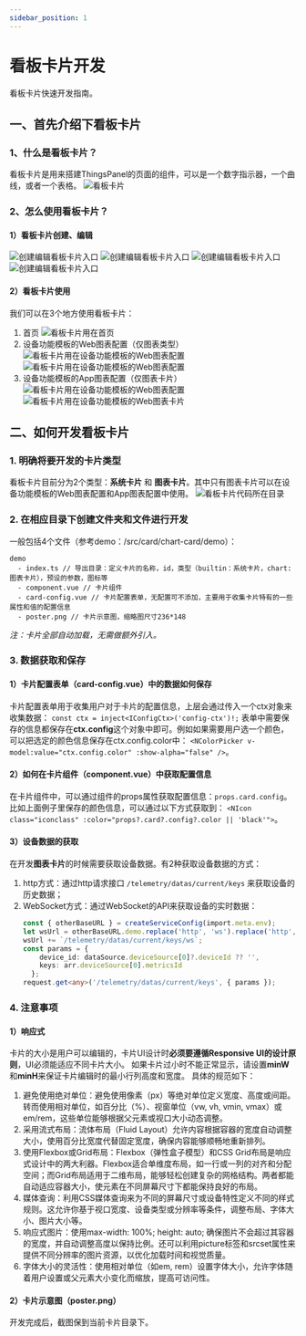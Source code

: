 ```yaml
---
sidebar_position: 1
---
```


# 看板卡片开发
看板卡片快速开发指南。
## 一、首先介绍下看板卡片
### 1、什么是看板卡片？
看板卡片是用来搭建ThingsPanel的页面的组件，可以是一个数字指示器，一个曲线，或者一个表格。
![看板卡片](kanbanImages/kanbancard.png)

### 2、怎么使用看板卡片？
#### 1）看板卡片创建、编辑
![创建编辑看板卡片入口](kanbanImages/kanban1.png)
![创建编辑看板卡片入口](kanbanImages/kanban2.png)
![创建编辑看板卡片入口](kanbanImages/kanban3.png)
![创建编辑看板卡片入口](kanbanImages/kanban4.png)
#### 2）看板卡片使用
我们可以在3个地方使用看板卡片：
1. 首页
   ![看板卡片用在首页](kanbanImages/shouye.png)
2. 设备功能模板的Web图表配置（仅图表类型）
   ![看板卡片用在设备功能模板的Web图表配置](kanbanImages/gongnengmuban1.png)
   ![看板卡片用在设备功能模板的Web图表配置](kanbanImages/gongnengmuban2.png)
3. 设备功能模板的App图表配置（仅图表卡片）
   ![看板卡片用在设备功能模板的Web图表配置](kanbanImages/gongnengmuban3.png)
   ![看板卡片用在设备功能模板的Web图表卡片](kanbanImages/gongnengmuban2.png)

## 二、如何开发看板卡片
### 1. 明确将要开发的卡片类型
看板卡片目前分为2个类型：**系统卡片** 和 **图表卡片**。其中只有图表卡片可以在设备功能模板的Web图表配置和App图表配置中使用。
![看板卡片代码所在目录](kanbanImages/mulu.png)
### 2. 在相应目录下创建文件夹和文件进行开发
一般包括4个文件（参考demo：/src/card/chart-card/demo）：
```
demo
  - index.ts // 导出目录：定义卡片的名称，id，类型（builtin：系统卡片，chart: 图表卡片），预设的参数，图标等
  - component.vue // 卡片组件
  - card-config.vue // 卡片配置表单，无配置可不添加，主要用于收集卡片特有的一些属性和值的配置信息
  - poster.png // 卡片示意图，缩略图尺寸236*148
```
*注：卡片全部自动加载，无需做额外引入。*
### 3. 数据获取和保存
#### 1）卡片配置表单（card-config.vue）中的数据如何保存
卡片配置表单用于收集用户对于卡片的配置信息，上层会通过传入一个ctx对象来收集数据：
`const ctx = inject<IConfigCtx>('config-ctx')!;`
表单中需要保存的信息都保存在**ctx.config**这个对象中即可。例如如果需要用户选一个颜色，可以把选定的颜色信息保存在ctx.config.color中：
`<NColorPicker v-model:value="ctx.config.color" :show-alpha="false" />`。
#### 2）如何在卡片组件（component.vue）中获取配置信息
在卡片组件中，可以通过组件的props属性获取配置信息：`props.card.config`。
比如上面例子里保存的颜色信息，可以通过以下方式获取到：
`<NIcon class="iconclass" :color="props?.card?.config?.color || 'black'">`。
#### 3）设备数据的获取
在开发**图表卡片**的时候需要获取设备数据。有2种获取设备数据的方式：
1. http方式：通过http请求接口 `/telemetry/datas/current/keys` 来获取设备的历史数据；
2. WebSocket方式：通过WebSocket的API来获取设备的实时数据：
    ```typescript
    const { otherBaseURL } = createServiceConfig(import.meta.env);
    let wsUrl = otherBaseURL.demo.replace('http', 'ws').replace('http', 'ws');
    wsUrl += `/telemetry/datas/current/keys/ws`;
    const params = {
        device_id: dataSource.deviceSource[0]?.deviceId ?? '',
        keys: arr.deviceSource[0].metricsId
      };
    request.get<any>('/telemetry/datas/current/keys', { params });
    ```
### 4. 注意事项
#### 1）响应式
卡片的大小是用户可以编辑的，卡片UI设计时**必须要遵循Responsive UI的设计原则**，UI必须能适应不同卡片大小。
如果卡片过小时不能正常显示，请设置**minW**和**minH**来保证卡片编辑时的最小行列高度和宽度。
具体的规范如下：
1. 避免使用绝对单位：避免使用像素（px）等绝对单位定义宽度、高度或间距。转而使用相对单位，如百分比（%）、视窗单位（vw, vh, vmin, vmax）或em/rem，这些单位能够根据父元素或视口大小动态调整。
2. 采用流式布局：流体布局（Fluid Layout）允许内容根据容器的宽度自动调整大小，使用百分比宽度代替固定宽度，确保内容能够顺畅地重新排列。
3. 使用Flexbox或Grid布局：Flexbox（弹性盒子模型）和CSS Grid布局是响应式设计中的两大利器。Flexbox适合单维度布局，如一行或一列的对齐和分配空间；而Grid布局适用于二维布局，能够轻松创建复杂的网格结构。两者都能自动适应容器大小，使元素在不同屏幕尺寸下都能保持良好的布局。
4. 媒体查询：利用CSS媒体查询来为不同的屏幕尺寸或设备特性定义不同的样式规则。这允许你基于视口宽度、设备类型或分辨率等条件，调整布局、字体大小、图片大小等。
5. 响应式图片：使用max-width: 100%; height: auto; 确保图片不会超过其容器的宽度，并自动调整高度以保持比例。还可以利用picture标签和srcset属性来提供不同分辨率的图片资源，以优化加载时间和视觉质量。
6. 字体大小的灵活性：使用相对单位（如em, rem）设置字体大小，允许字体随着用户设置或父元素大小变化而缩放，提高可访问性。
#### 2）卡片示意图（poster.png）
开发完成后，截图保到当前卡片目录下。